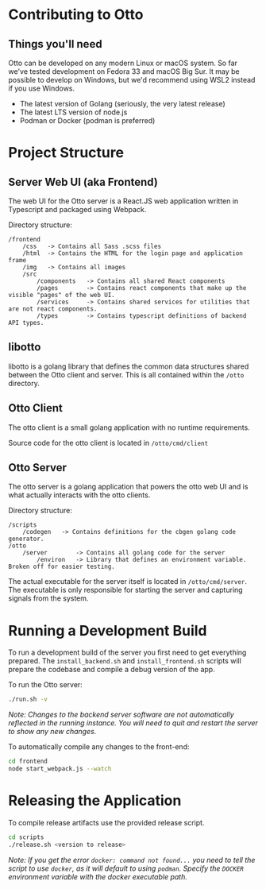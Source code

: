 # Contributing to Otto

## Things you'll need

Otto can be developed on any modern Linux or macOS system. So far we've tested development on Fedora 33 and macOS Big
Sur. It may be possible to develop on Windows, but we'd recommend using WSL2 instead if you use Windows.

- The latest version of Golang (seriously, the very latest release)
- The latest LTS version of node.js
- Podman or Docker (podman is preferred)

# Project Structure

## Server Web UI (aka Frontend)

The web UI for the Otto server is a React.JS web application written in Typescript and packaged using Webpack.

Directory structure:

```
/frontend
    /css   -> Contains all Sass .scss files
    /html  -> Contains the HTML for the login page and application frame
    /img   -> Contains all images
    /src
        /components   -> Contains all shared React components
        /pages        -> Contains react components that make up the visible "pages" of the web UI.
        /services     -> Contains shared services for utilities that are not react components.
        /types        -> Contains typescript definitions of backend API types.
```

## libotto

libotto is a golang library that defines the common data structures shared between the Otto client and server. This is
all contained within the `/otto` directory.

## Otto Client

The otto client is a small golang application with no runtime requirements.

Source code for the otto client is located in `/otto/cmd/client`

## Otto Server

The otto server is a golang application that powers the otto web UI and is what actually interacts with the otto
clients.

Directory structure:

```
/scripts
    /codegen   -> Contains definitions for the cbgen golang code generator.
/otto
    /server        -> Contains all golang code for the server
        /environ   -> Library that defines an environment variable. Broken off for easier testing.
```

The actual executable for the server itself is located in `/otto/cmd/server`. The executable is only responsible for starting
the server and capturing signals from the system.

# Running a Development Build

To run a development build of the server you first need to get everything prepared. The `install_backend.sh` and
`install_frontend.sh` scripts will prepare the codebase and compile a debug version of the app.

To run the Otto server:

```bash
./run.sh -v
```
*Note: Changes to the backend server software are not automatically reflected in the running instance. You will need to quit and restart the server to show any new changes.*

To automatically compile any changes to the front-end:

```bash
cd frontend
node start_webpack.js --watch 
```

# Releasing the Application

To compile release artifacts use the provided release script.

```bash
cd scripts
./release.sh <version to release>
```
*Note: If you get the error `docker: command not found...` you need to tell the script to use `docker`, as it will default to using `podman`. Specify the `DOCKER` environment variable with the docker executable path.*
